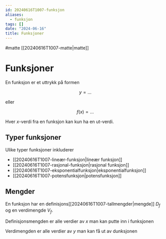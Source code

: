 ```yaml
---
id: 20240616T1007-funksjon
aliases:
  - funksjon
tags: []
date: "2024-06-16"
title: Funksjoner
---
```


#matte [[20240616T1007-matte|matte]]

# Funksjoner

En funksjon er et uttrykk på formen

$$
y = \dots
$$

eller

$$
f(x)=\dots
$$

Hver $x$-verdi fra en funksjon kan kun ha en ut-verdi.

## Typer funksjoner

Ulike typer funksjoner inkluderer

- [[20240616T1007-lineær-funksjon|lineær funksjon]]
- [[20240616T1007-rasjonal-funksjon|rasjonal funksjon]]
- [[20240616T1007-eksponentialfunksjon|eksponentialfunksjon]]
- [[20240616T1007-potensfunksjon|potensfunksjon]]

## Mengder

En funksjon har en definisjons[[20240616T1007-tallmengder|mengde]] $D_f$ og en verdimengde $V_f$.

Definisjonsmengden er alle verdier av $x$ man kan putte inn i funksjonen

Verdimengden er alle verdier av $y$ man kan få ut av dunksjonen
